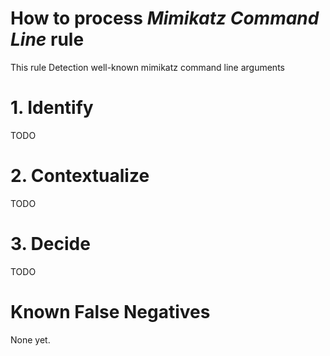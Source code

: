 # How to process *Mimikatz Command Line* rule
This rule Detection well-known mimikatz command line arguments

# 1. Identify
TODO

# 2. Contextualize
TODO

# 3. Decide
TODO

# Known False Negatives
None yet.
